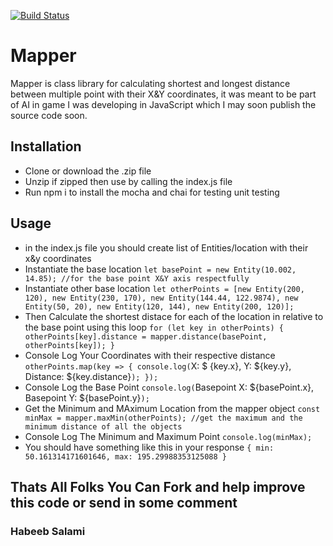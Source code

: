 [![Build Status](https://travis-ci.org/habeeb-salami/Mapper.svg?branch=Mapper)](https://travis-ci.org/habeeb-salami/Mapper)
# Mapper

Mapper is class library for calculating shortest and longest distance between multiple point with their X&Y coordinates, it was meant to be part of AI in game I was developing in JavaScript which I may soon publish the source code soon.

## Installation

- Clone or download the .zip file
- Unzip if zipped then use by calling the index.js file
- Run npm i to install the mocha and chai for testing unit testing

## Usage

- in the index.js file you should create list of Entities/location with their x&y coordinates
- Instantiate the base location `let basePoint = new Entity(10.002, 14.85); //for the base point X&Y axis respectfully`
- Instantiate other base location `let otherPoints = [new Entity(200, 120), new Entity(230, 170), new Entity(144.44, 122.9874), new Entity(50, 20), new Entity(120, 144), new Entity(200, 120)];`
- Then Calculate the shortest distace for each of the location in relative to the base point using this loop `for (let key in otherPoints) { otherPoints[key].distance = mapper.distance(basePoint, otherPoints[key]); }`
- Console Log Your Coordinates with their respective distance `otherPoints.map(key => { console.log(`X: $      {key.x}, Y: ${key.y}, Distance: \${key.distance}`); });`
- Console Log the Base Point `console.log(`Basepoint X: ${basePoint.x}, Basepoint Y: ${basePoint.y}`);`
- Get the Minimum and MAximum Location from the mapper object `const minMax = mapper.maxMin(otherPoints); //get the maximum and the minimum distance of all the objects`
- Console Log The Minimum and Maximum Point `console.log(minMax);`
- You should have something like this in your response `{ min: 50.161314171601646, max: 195.29988353125088 }`

## Thats All Folks You Can Fork and help improve this code or send in some comment

### Habeeb Salami
